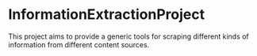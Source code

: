 # InformationExtractionProject
This project aims to provide a generic tools for scraping different kinds of information from different content sources.
